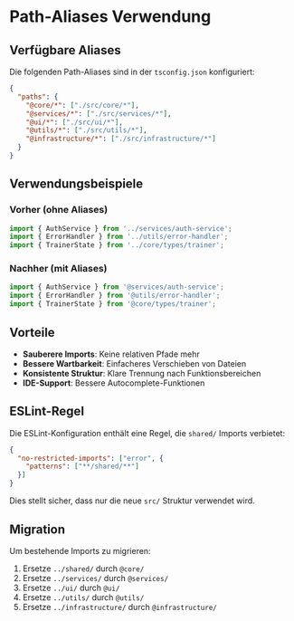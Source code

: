 # Path-Aliases Verwendung

## Verfügbare Aliases

Die folgenden Path-Aliases sind in der `tsconfig.json` konfiguriert:

```json
{
  "paths": {
    "@core/*": ["./src/core/*"],
    "@services/*": ["./src/services/*"],
    "@ui/*": ["./src/ui/*"],
    "@utils/*": ["./src/utils/*"],
    "@infrastructure/*": ["./src/infrastructure/*"]
  }
}
```

## Verwendungsbeispiele

### Vorher (ohne Aliases)
```typescript
import { AuthService } from '../services/auth-service';
import { ErrorHandler } from '../utils/error-handler';
import { TrainerState } from '../core/types/trainer';
```

### Nachher (mit Aliases)
```typescript
import { AuthService } from '@services/auth-service';
import { ErrorHandler } from '@utils/error-handler';
import { TrainerState } from '@core/types/trainer';
```

## Vorteile

- **Sauberere Imports**: Keine relativen Pfade mehr
- **Bessere Wartbarkeit**: Einfacheres Verschieben von Dateien
- **Konsistente Struktur**: Klare Trennung nach Funktionsbereichen
- **IDE-Support**: Bessere Autocomplete-Funktionen

## ESLint-Regel

Die ESLint-Konfiguration enthält eine Regel, die `shared/` Imports verbietet:

```json
{
  "no-restricted-imports": ["error", {
    "patterns": ["**/shared/**"]
  }]
}
```

Dies stellt sicher, dass nur die neue `src/` Struktur verwendet wird.

## Migration

Um bestehende Imports zu migrieren:

1. Ersetze `../shared/` durch `@core/`
2. Ersetze `../services/` durch `@services/`
3. Ersetze `../ui/` durch `@ui/`
4. Ersetze `../utils/` durch `@utils/`
5. Ersetze `../infrastructure/` durch `@infrastructure/` 